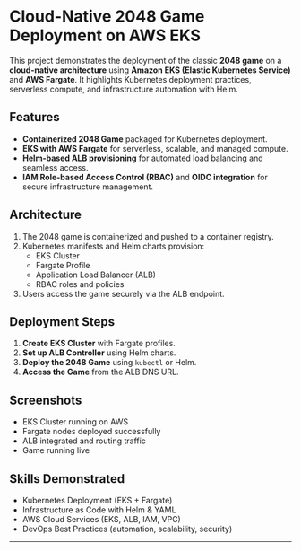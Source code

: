 # Cloud-Native 2048 Game Deployment on AWS EKS

This project demonstrates the deployment of the classic **2048 game** on a **cloud-native architecture** using **Amazon EKS (Elastic Kubernetes Service)** and **AWS Fargate**. It highlights Kubernetes deployment practices, serverless compute, and infrastructure automation with Helm.

## Features
- **Containerized 2048 Game** packaged for Kubernetes deployment.
- **EKS with AWS Fargate** for serverless, scalable, and managed compute.
- **Helm-based ALB provisioning** for automated load balancing and seamless access.
- **IAM Role-based Access Control (RBAC)** and **OIDC integration** for secure infrastructure management.

## Architecture
1. The 2048 game is containerized and pushed to a container registry.
2. Kubernetes manifests and Helm charts provision:
   - EKS Cluster
   - Fargate Profile
   - Application Load Balancer (ALB)
   - RBAC roles and policies
3. Users access the game securely via the ALB endpoint.

## Deployment Steps
1. **Create EKS Cluster** with Fargate profiles.
2. **Set up ALB Controller** using Helm charts.
3. **Deploy the 2048 Game** using `kubectl` or Helm.
4. **Access the Game** from the ALB DNS URL.

## Screenshots
- EKS Cluster running on AWS
- Fargate nodes deployed successfully
- ALB integrated and routing traffic
- Game running live

## Skills Demonstrated
- Kubernetes Deployment (EKS + Fargate)
- Infrastructure as Code with Helm & YAML
- AWS Cloud Services (EKS, ALB, IAM, VPC)
- DevOps Best Practices (automation, scalability, security)

---
